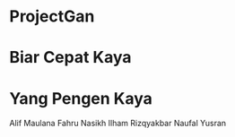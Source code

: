 # ProjectGan
# Biar Cepat Kaya

# Yang Pengen Kaya
Alif Maulana
Fahru Nasikh 
Ilham Rizqyakbar
Naufal Yusran
